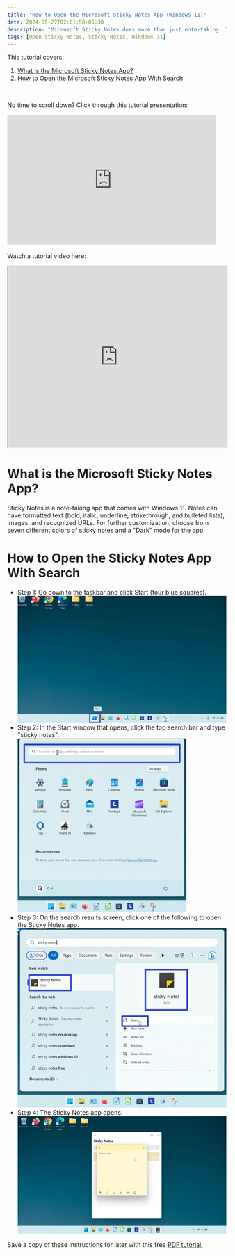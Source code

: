 ```yaml
---
title: "How to Open the Microsoft Sticky Notes App (Windows 11)"
date: 2024-05-27T02:01:58+05:30
description: "Microsoft Sticky Notes does more than just note-taking. Insert images, hyperlinks, and even customize the sticky note color. Learn how to open the Sticky Notes app on Windows 11."
tags: [Open Sticky Notes, Sticky Notes, Windows 11]
---
```

This tutorial covers:
1. [What is the Microsoft Sticky Notes App?](#1)
2. [How to Open the Microsoft Sticky Notes App With Search](#2)

<br />
<p>No time to scroll down? Click through this tutorial presentation:</p>
<iframe src="https://docs.google.com/presentation/d/e/2PACX-1vQBFr6TrImOfwthUC1D_I1MR2zCRVuQmbetJX3vCa6lgjoXg4Jgd18zFUJ8VXlSLAl-wUuLHFo2UAFr/embed?start=false&loop=false&delayms=3000" frameborder="0" width="480" height="299" allowfullscreen="true" mozallowfullscreen="true" webkitallowfullscreen="true"></iframe>


<br />

Watch a tutorial video here:
<iframe allowfullscreen="" class="BLOG_video_class" height="416" src="https://www.youtube.com/embed/4WCn4lu51L0" width="100%" youtube-src-id="4WCn4lu51L0"></iframe>

<h1 id="1">What is the Microsoft Sticky Notes App?</h1>

Sticky Notes is a note-taking app that comes with Windows 11. Notes can have formatted text (bold, italic, underline, strikethrough, and bulleted lists), images, and recognized URLs. For further customization, choose from seven different colors of sticky notes and a "Dark" mode for the app.

<h1 id="2">How to Open the Sticky Notes App With Search</h1>

* Step 1: Go down to the taskbar and click Start (four blue squares). <div class="stepimage">![A screenshot of the cursor clicking the Start (four blue squares) button on the taskbar at the bottom of the screen.](blogstartbuttonedit.png "Click the Start button")</div>
* Step 2: In the Start window that opens, click the top search bar and type "sticky notes". <div class="stepimage">![A screenshot of the cursor clicking the search bar at the top of the Start window.](blogsearchbaredit.png "Search for 'sticky notes' ")</div>
* Step 3: On the search results screen, click one of the following to open the Sticky Notes app. <div class="stepimage">![A screenshot of the search results, with three blue rectangles surrounding the "Sticky Notes App" and "Open" buttons.](blogsearchresultsedit.png "Click one of these buttons")</div>
* Step 4: The Sticky Notes app opens. <div class="stepimage">![A screenshot of the Sticky Notes app sticky note and Notes list window on the Desktop.](blogopenedstickynotesapp.png "The open Sticky Notes app")</div>

Save a copy of these instructions for later with this free [PDF tutorial.](https://drive.google.com/file/d/1u-8EIZycee7qAfUrDxP2S25WiesUkjXd/view?usp=drive_link)

<br />